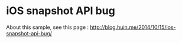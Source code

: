 iOS snapshot API bug
============

About this sample, see this page : http://blog.huin.me/2014/10/15/ios-snapshot-api-bug/
